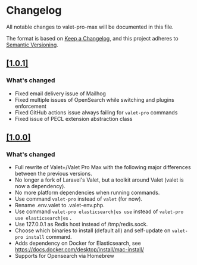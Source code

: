 # Changelog
All notable changes to valet-pro-max will be documented in this file.

The format is based on [Keep a Changelog](https://keepachangelog.com/en/1.0.0/),
and this project adheres to [Semantic Versioning](https://semver.org/spec/v2.0.0.html).

## [[1.0.1]](https://github.com/nntoan/valet-pro-max/compare/1.0.0...1.0.1)
### What's changed
- Fixed email delivery issue of Mailhog
- Fixed multiple issues of OpenSearch while switching and plugins enforcement
- Fixed GitHub actions issue always failing for `valet-pro` commands
- Fixed issue of PECL extension abstraction class

## [[1.0.0]](https://github.com/weprovide/valet-plus/compare/2.4.2...3.0.0)
### What's changed
- Full rewrite of Valet+/Valet Pro Max with the following major differences between the previous versions.
- No longer a fork of Laravel's Valet, but a toolkit around Valet (valet is now a dependency).
- No more platform dependencies when running commands.
- Use command `valet-pro` instead of `valet` (for now).
- Rename .env.valet to .valet-env.php.
- Use command `valet-pro elasticsearch|es use` instead of `valet-pro use elasticsearch|es` .
- Use 127.0.0.1 as Redis host instead of /tmp/redis.sock.
- Choose which binaries to install (default all) and self-update on `valet-pro install` command.
- Adds dependency on Docker for Elasticsearch, see https://docs.docker.com/desktop/install/mac-install/
- Supports for Opensearch via Homebrew

